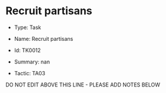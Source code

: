 # Recruit partisans

* Type: Task

* Name: Recruit partisans

* Id: TK0012

* Summary: nan

* Tactic: TA03

DO NOT EDIT ABOVE THIS LINE - PLEASE ADD NOTES BELOW
